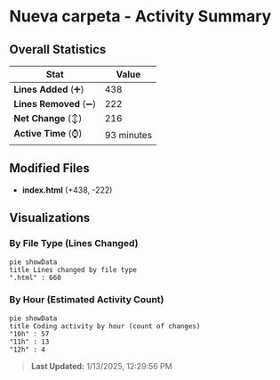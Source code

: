 # Nueva carpeta - Activity Summary 

## Overall Statistics

| Stat                   | Value                                                             |
| ---------------------- | ----------------------------------------------------------------- |
| **Lines Added** (➕)   | 438                                          |
| **Lines Removed** (➖) | 222                                        |
| **Net Change** (↕)    | 216                |
| **Active Time** (⌚)   | 93 minutes |


## Modified Files
- **index.html** (+438, -222)

## Visualizations

### By File Type (Lines Changed)

```mermaid
pie showData
title Lines changed by file type
".html" : 660
```

### By Hour (Estimated Activity Count)

```mermaid
pie showData
title Coding activity by hour (count of changes)
"10h" : 57
"11h" : 13
"12h" : 4
```


> **Last Updated:** 1/13/2025, 12:29:56 PM